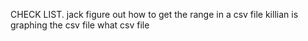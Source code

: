 CHECK LIST.
jack figure out how to get the range in a csv file 
killian is graphing the csv file 
what csv file

    
